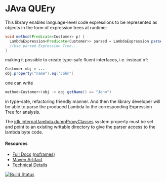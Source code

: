 # JAva QUEry

This library enables language-level code expressions to be represented as objects in the form of expression trees at runtime:

```java
void method(Predicate<Customer> p) {
  LambdaExpression<Predicate<Customer>> parsed = LambdaExpression.parse(p);
  //Use parsed Expression Tree...
}
```

making it possible to create type-safe fluent interfaces, i.e. instead of:

```java
Customer obj = ...
obj.property("name").eq("John")
```

one can write

```java
method<Customer>(obj -> obj.getName() == "John")
```

in type-safe, refactoring friendly manner. And then the library developer will be able to parse the produced Lambda to the corresponding Expression Tree for analysis.

The [jdk.internal.lambda.dumpProxyClasses](https://bugs.openjdk.java.net/browse/JDK-8023524) system property must be set and point to an existing writable directory to give the parser access to the lambda byte code.

#### Resources

- [Full Docs](http://trigersoft.github.io/jaque) [(noframes)](http://trigersoft.github.io/jaque/overview-summary.html)
- [Maven Artifact](http://search.maven.org/#artifactdetails%7Ccom.trigersoft%7Cjaque%7C2.0.3%7Cjar)
- [Technical Details](https://github.com/TrigerSoft/jaque/wiki/Technical-Details)

[![Build Status](https://travis-ci.org/TrigerSoft/jaque.svg?branch=master)](https://travis-ci.org/TrigerSoft/jaque)
